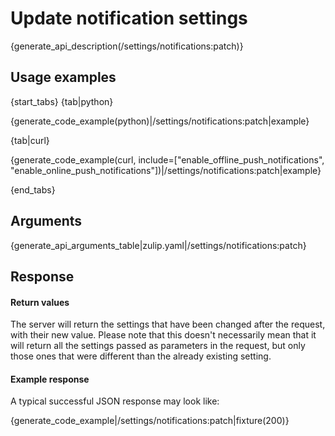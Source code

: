 # Update notification settings

{generate_api_description(/settings/notifications:patch)}

## Usage examples

{start_tabs}
{tab|python}

{generate_code_example(python)|/settings/notifications:patch|example}

{tab|curl}

{generate_code_example(curl, include=["enable_offline_push_notifications", "enable_online_push_notifications"])|/settings/notifications:patch|example}

{end_tabs}

## Arguments

{generate_api_arguments_table|zulip.yaml|/settings/notifications:patch}

## Response

#### Return values

The server will return the settings that have been changed after the request,
with their new value. Please note that this doesn't necessarily mean that it
will return all the settings passed as parameters in the request, but only
those ones that were different than the already existing setting.

#### Example response

A typical successful JSON response may look like:

{generate_code_example|/settings/notifications:patch|fixture(200)}
